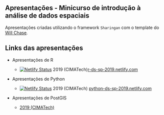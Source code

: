## Apresentações - Minicurso de introdução à análise de dados espaciais

Apresentações criadas utilizando o framework `Sharingan` com o template do [Will Chase](https://github.com/will-r-chase/blog/tree/master/static/slides).

## Links das apresentações

- Apresentações de R
	- [![Netlify Status](https://api.netlify.com/api/v1/badges/3cda59ed-79a0-454d-8af1-e7e3ca35619c/deploy-status)](https://app.netlify.com/sites/r-ds-sp-2019/deploys) 2019 (CIMATech)[r-ds-sp-2019.netlify.com](https://r-ds-sp-2019.netlify.com/#1)
- Apresentações de Python
	- [![Netlify Status](https://api.netlify.com/api/v1/badges/d03583c0-3707-404a-b107-1279556d271a/deploy-status)](https://app.netlify.com/sites/python-ds-sp-2019/deploys) 2019 (CIMATech) [python-ds-sp-2019.netlify.com](https://python-ds-sp-2019.netlify.com/intro_r_anthropology_2018#1)

- Apresentações de PostGIS
  - [2019 (CIMATech)](postgis/presentation-introduction-postgis.pdf)
